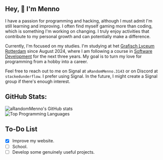 
## Hey, 👋 I'm Menno

I have a passion for programming and hacking, although I must admit I'm still learning and improving. I often find myself gaming more than coding, which is something I'm working on changing. I truly enjoy activities that contribute to my personal growth and can potentially make a difference.

Currently, I'm focused on my studies. I'm studying at het [Grafisch Lyceum Rotterdam](https://www.glr.nl/) since August 2024, where I am following a course in [Software Development](https://www.glr.nl/opleidingen/software-developer) for the next three years. My goal is to turn my love for programming from a hobby into a career.

Feel free to reach out to me on Signal at `aRandomMenno.3143` or on Discord at `stackedunderflow`. I prefer using Signal. In the future, I might create a Signal group if there's enough interest.

## GitHub Stats:

![aRandomMenno's GitHub stats](https://readme-stats-arandommenno.vercel.app/api?username=arandommenno&show_icons=true&theme=blue_navy)  
![Top Programming Languages](https://readme-stats-arandommenno.vercel.app/api/top-langs/?username=arandommenno&layout=compact&theme=blue_navy)

## To-Do List

- [X] Improve my website. 
- [ ] School. 
- [ ] Develop some genuinely useful projects.
